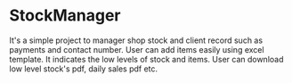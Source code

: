 # StockManager
It's a simple project to manager shop stock and client record such as payments and contact number.
User can add items easily using excel template. 
It indicates the low levels of stock and items.
User can download low level stock's pdf, daily sales pdf etc.
